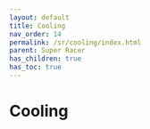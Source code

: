 ```yaml
---
layout: default
title: Cooling
nav_order: 14
permalink: /sr/cooling/index.html
parent: Super Racer
has_children: true
has_toc: true
---
```


# Cooling
